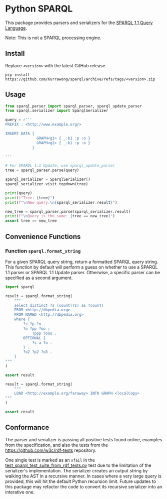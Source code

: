 # Python SPARQL

This package provides parsers and serializers for the [SPARQL 1.1 Query Language](https://www.w3.org/TR/sparql11-query/).

Note: This is not a SPARQL processing engine.

## Install

Replace `<version>` with the latest GitHub release.

```shell
pip install https://github.com/Kurrawong/sparql/archive/refs/tags/<version>.zip
```

## Usage

```python
from sparql.parser import sparql_parser, sparql_update_parser
from sparql.serializer import SparqlSerializer

query = r'''
PREFIX : <http://www.example.org/>

INSERT DATA { 
              GRAPH<g1> { _:b1 :p :o } 
              GRAPH<g2> { _:b1 :p :o } 
            }

'''

# For SPARQL 1.1 Update, use sparql_update_parser
tree = sparql_parser.parse(query)

sparql_serializer = SparqlSerializer()
sparql_serializer.visit_topdown(tree)

print(query)
print(f"Tree: {tree}")
print(f"\nNew query:\n{sparql_serializer.result}")

new_tree = sparql_parser.parse(sparql_serializer.result)
print(f"\nQuery is the same: {tree == new_tree}")
assert tree == new_tree

```

## Convenience Functions

### Function `sparql.format_string`

For a given SPARQL query string, return a formatted SPARQL query string. This function by default will perform a guess on whether to use a SPARQL 1.1 parser or SPARQL 1.1 Update parser. Otherwise, a specific parser can be specified as a second argument.

```python
import sparql

result = sparql.format_string(
    """
    select distinct ?s (count(?s) as ?count)
    FROM <http://dbpedia.org>
    FROM NAMED <http://dbpedia.org>
    where {
        ?s ?p ?o .
        ?o ?pp ?oo ;
            ?ppp ?ooo .
        OPTIONAL {
            ?s a ?o .
        } .
        ?o2 ?p2 ?o3 .
    }
"""
)

assert result

result = sparql.format_string(
    """
    LOAD <http://example.org/faraway> INTO GRAPH <localCopy>
"""
)

assert result
```

## Conformance

The parser and serializer is passing all positive tests found online, examples from the specification, and also the tests from the https://github.com/w3c/rdf-tests repository.

One single test is marked as an `xfail` in the [test_sparql_test_suite_from_rdf_tests.py](tests/test_sparql_test_suite_from_rdf_tests.py) test due to the limitation of the serializer's implementation. The serializer creates an output string by walking the AST in a recursive manner. In cases where a very large query is provided, this will hit the default Python recursion limit. Future updates to this package may refactor the code to convert its recursive serializer into an interative one.
